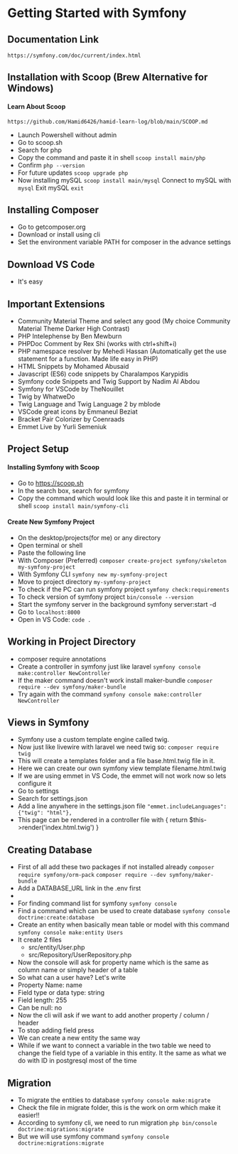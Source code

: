 # Getting Started with Symfony

## Documentation Link

`https://symfony.com/doc/current/index.html`

## Installation with Scoop (Brew Alternative for Windows)

#### Learn About Scoop
`https://github.com/Hamid6426/hamid-learn-log/blob/main/SCOOP.md`

- Launch Powershell without admin
- Go to scoop.sh
- Search for php
- Copy the command and paste it in shell
`scoop install main/php`
- Confirm
`php --version`
- For future updates
`scoop upgrade php`
- Now installing mySQL
`scoop install main/mysql`
Connect to mySQL with
`mysql`
Exit mySQL
`exit`

## Installing Composer

- Go to getcomposer.org
- Download or install using cli
- Set the environment variable PATH for composer in the advance settings

## Download VS Code

- It's easy

## Important Extensions

- Community Material Theme and select any good (My choice Community Material Theme Darker High Contrast)
- PHP Intelephense by Ben Mewburn
- PHPDoc Comment by Rex Shi (works with ctrl+shift+i)
- PHP namespace resolver by Mehedi Hassan (Automatically get the use statement for a function. Made life easy in PHP)
- HTML Snippets by Mohamed Abusaid
- Javascript (ES6) code snippets by Charalampos Karypidis
- Symfony code Snippets and Twig Support by Nadim Al Abdou
- Symfony for VSCode by TheNouillet
- Twig by WhatweDo
- Twig Language and Twig Language 2 by mblode
- VSCode great icons by Emmaneul Beziat
- Bracket Pair Colorizer by Coenraads
- Emmet Live by Yurli Semeniuk

## Project Setup

#### Installing Symfony with Scoop
- Go to https://scoop.sh
- In the search box, search for symfony
- Copy the command which would look like this and paste it in terminal or shell
`scoop install main/symfony-cli`

#### Create New Symfony Project

- On the desktop/projects(for me) or any directory
- Open terminal or shell
- Paste the following line
- With Composer (Preferred)
`composer create-project symfony/skeleton my-symfony-project`
- With Symfony CLI
`symfony new my-symfony-project`
- Move to project directory
`my-symfony-project`
- To check if the PC can run symfony project
`symfony check:requirements`
- To check version of symfony project
`bin/console --version`
- Start the symfony server in the background
symfony server:start -d
- Go to `localhost:8000`
- Open in VS Code: `code .`

## Working in Project Directory

- composer require annotations
- Create a controller in symfony just like laravel
`symfony console make:controller NewController`
- If the maker command doesn't work install maker-bundle
`composer require --dev symfony/maker-bundle`
- Try again with the command
`symfony console make:controller NewController`

## Views in Symfony

- Symfony use a custom template engine called twig.
- Now just like livewire with laravel we need twig so:
`composer require twig`
- This will create a templates folder and a file base.html.twig file in it.
- Here we can create our own symfony view template filename.html.twig
- If we are using emmet in VS Code, the emmet will not work now so lets configure it
- Go to settings
- Search for settings.json
- Add a line anywhere in the settings.json file
`"emmet.includeLanguages": {"twig": "html"},`
- This page can be rendered in a controller file with
{
  return $this->render('index.html.twig')
}

## Creating Database

- First of all add these two packages if not installed already
`composer require symfony/orm-pack`
`composer require --dev symfony/maker-bundle`
- Add a DATABASE_URL link in the .env first
- 
- For finding command list for symfony
`symfony console`
- Find a command which can be used to create database
`symfony console doctrine:create:database`
- Create an entity when basically mean table or model with this command
`symfony console make:entity Users`
- It create 2 files
  - src/entity/User.php
  - src/Repository/UserRepository.php
- Now the console will ask for property name which is the same as column name or simply header of a table
- So what can a user have? Let's write
- Property Name: name
- Field type or data type: string
- Field length: 255
- Can be null: no
- Now the cli will ask if we want to add another property / column / header
- To stop adding field press <return>
- We can create a new entity the same way
- While if we want to connect a variable in the two table we need to change the field type of a variable in this entity. It the same as what we do with ID in postgresql most of the time

## Migration

- To migrate the entities to database
`symfony console make:migrate`
- Check the file in migrate folder, this is the work on orm which make it easier!!
- According to symfony cli, we need to run migration
`php bin/console doctrine:migrations:migrate`
- But we will use symfony command
`symfony console doctrine:migrations:migrate`
 

